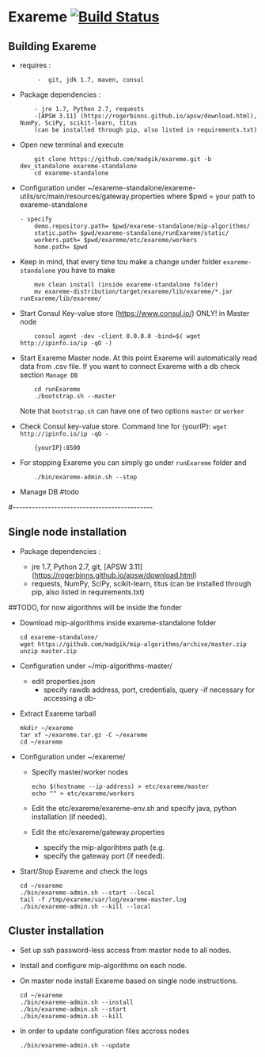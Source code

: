 # Exareme   [![Build Status](https://travis-ci.org/madgik/exareme.svg?branch=dev_standalone)](https://travis-ci.org/madgik/exareme)


##  Building Exareme

* requires : 
   ```
        -  git, jdk 1.7, maven, consul
   ```

* Package dependencies :
    ```
        - jre 1.7, Python 2.7, requests
        -[APSW 3.11] (https://rogerbinns.github.io/apsw/download.html), NumPy, SciPy, scikit-learn, titus
        (can be installed through pip, also listed in requirements.txt)
    ```

* Open new terminal and execute
    ``` 
        git clone https://github.com/madgik/exareme.git -b dev_standalone exareme-standalone
        cd exareme-standalone
    ```

* Configuration under ~/exareme-standalone/exareme-utils/src/main/resources/gateway.properties where $pwd = your path to exareme-standalone
    ```
    - specify
		demo.repository.path= $pwd/exareme-standalone/mip-algorithms/
		static.path= $pwd/exareme-standalone/runExareme/static/
		workers.path= $pwd/exareme/etc/exareme/workers
		home.path= $pwd
    ```

* Keep in mind, that every time tou make a change under folder ```exareme-standalone``` you have to make
   ```
       mvn clean install (inside exareme-standalone folder)
       mv exareme-distribution/target/exareme/lib/exareme/*.jar runExareme/lib/exareme/
   ```

* Start Consul Key-value store (https://www.consul.io/) ONLY! in Master node
    ```
        consul agent -dev -client 0.0.0.0 -bind=$( wget http://ipinfo.io/ip -qO -)
    ```

* Start Exareme Master node. At this point Exareme will automatically read data from .csv file.
If you want to connect Exareme with a db check section ```Manage DB```
    ```
        cd runExareme
        ./bootstrap.sh --master
    ```
  Note that ```bootstrap.sh``` can have one of two options ```master``` or ```worker```

* Check Consul key-value store. Command line for {yourIP}: ```wget http://ipinfo.io/ip -qO -```
    ```
        {yourIP}:8500
    ```

* For stopping Exareme you can simply go under ```runExareme``` folder and
    ```
        ./bin/exareme-admin.sh --stop
    ```
* Manage DB
#todo

#--------------------------------------------
## Single node installation

* Package dependencies :

    - jre 1.7, Python 2.7, git, [APSW 3.11] (https://rogerbinns.github.io/apsw/download.html)
    - requests, NumPy, SciPy, scikit-learn, titus (can be installed through pip, also listed in requirements.txt)

##TODO, for now algorithms will be inside the fonder
* Download mip-algorithms inside exareme-standalone folder
    ```
    cd exareme-standalone/
    wget https://github.com/madgik/mip-algorithms/archive/master.zip
    unzip master.zip
    ```

* Configuration under ~/mip-algorithms-master/

    - edit properties.json	
        + specify rawdb address, port, credentials, query -if necessary for accessing a db-
      
* Extract Exareme tarball
 
    ```
    mkdir ~/exareme
    tar xf ~/exareme.tar.gz -C ~/exareme
    cd ~/exareme
    ```
    
* Configuration under ~/exareme/

    - Specify master/worker nodes 
    
        ```
        echo $(hostname --ip-address) > etc/exareme/master
        echo "" > etc/exareme/workers
        ```
        
    - Edit the etc/exareme/exareme-env.sh and specify java, python installation (if needed).   
    - Edit the etc/exareme/gateway.properties 
        + specify the mip-algorihtms path (e.g. 
        + specify the gateway port (if needed).

* Start/Stop Exareme and check the logs

    ```
    cd ~/exareme
    ./bin/exareme-admin.sh --start --local
    tail -f /tmp/exareme/var/log/exareme-master.log
    ./bin/exareme-admin.sh --kill --local
    ```

## Cluster installation

* Set up ssh password-less access from master node to all nodes. 
* Install and configure mip-algorithms on each node.
* On master node install Exareme based on single node instructions.
    ```
    cd ~/exareme
    ./bin/exareme-admin.sh --install
    ./bin/exareme-admin.sh --start
    ./bin/exareme-admin.sh --kill
    ```
    
* In order to update configuration files accross nodes
    ```
    ./bin/exareme-admin.sh --update    
    ```
